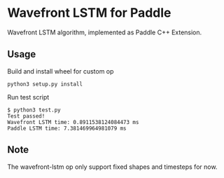 # Wavefront LSTM for Paddle
Wavefront LSTM algorithm, implemented as Paddle C++ Extension.

## Usage
Build and install wheel for custom op
```shell
python3 setup.py install
```
Run test script 
```shell
$ python3 test.py
Test passed!
Wavefront LSTM time: 0.8911538124084473 ms
Paddle LSTM time: 7.381469964981079 ms
```

## Note
The wavefront-lstm op only support fixed shapes and timesteps for now.
